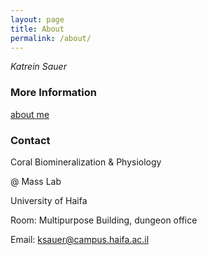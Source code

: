 ```yaml
---
layout: page
title: About
permalink: /about/
---
```

_Katrein Sauer_

### More Information

[about me](https://sites.google.com/marsci.haifa.ac.il/masslab/team/katrein-sauer?authuser=1)  

### Contact

Coral Biomineralization & Physiology

@ Mass Lab

University of Haifa

Room: Multipurpose Building, dungeon office

Email: ksauer@campus.haifa.ac.il
